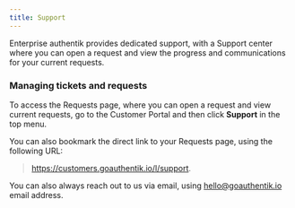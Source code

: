 ```yaml
---
title: Support
---
```


Enterprise authentik provides dedicated support, with a Support center where you can open a request and view the progress and communications for your current requests.

### Managing tickets and requests

To access the Requests page, where you can open a request and view current requests, go to the Customer Portal and then click **Support** in the top menu.

You can also bookmark the direct link to your Requests page, using the following URL:

> https://customers.goauthentik.io/l/support.

You can also always reach out to us via email, using hello@goauthentik.io email address.
